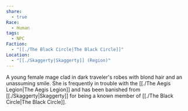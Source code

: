 ```yaml
---
share:
  - true
Race:
  - Human
tags:
  - NPC
Faction:
  - "[[./The Black Circle|The Black Circle]]"
Location:
  - "[[./Skaggerty|Skaggerty]] (Region)"
---
```


A young female mage clad in dark traveler's robes with blond hair and an unassuming smile. She is frequently in trouble with the [[./The Aegis Legion|The Aegis Legion]] and has been banished from [[./Skaggerty|Skaggerty]] for being a known member of [[./The Black Circle|The Black Circle]].